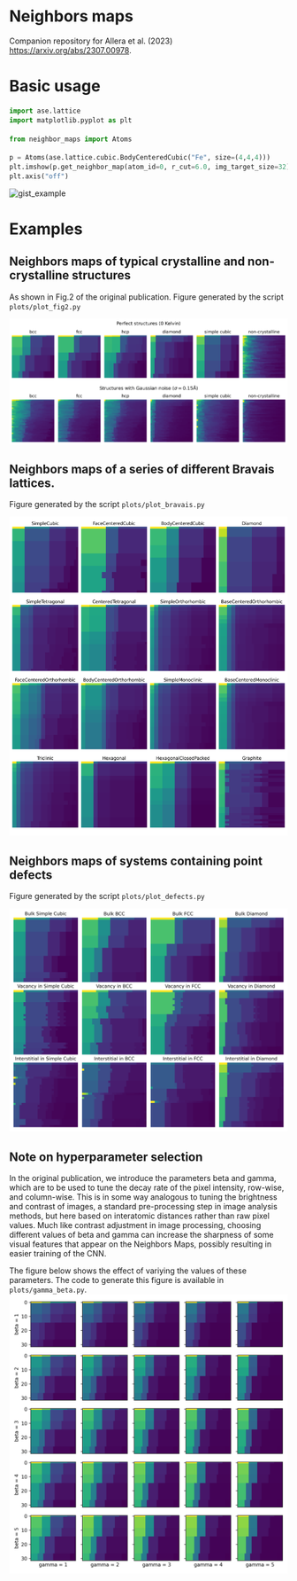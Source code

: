 # Neighbors maps

Companion repository for Allera et al. (2023) https://arxiv.org/abs/2307.00978.


# Basic usage

```py
import ase.lattice
import matplotlib.pyplot as plt

from neighbor_maps import Atoms

p = Atoms(ase.lattice.cubic.BodyCenteredCubic("Fe", size=(4,4,4)))
plt.imshow(p.get_neighbor_map(atom_id=0, r_cut=6.0, img_target_size=32))
plt.axis("off")
```
![gist_example](https://user-images.githubusercontent.com/45487966/243297715-8303bd6d-6199-40ef-b3bd-89984103183d.png)

# Examples

## Neighbors maps of typical crystalline and non-crystalline structures

As shown in Fig.2 of the original publication. Figure generated by the script `plots/plot_fig2.py`

![image](plots/png/all_structures.png)

## Neighbors maps of a series of different Bravais lattices. 

Figure generated by the script `plots/plot_bravais.py`

![image](plots/png/bravais_lattices.png)

## Neighbors maps of systems containing point defects

Figure generated by the script `plots/plot_defects.py`

![image](plots/png/plot_defects.png)


## Note on hyperparameter selection

In the original publication, we introduce the parameters beta and gamma, which are to be used to tune the decay rate of the pixel intensity, row-wise, and column-wise. 
This is in some way analogous to tuning the brightness and contrast of images, a standard pre-processing step in image analysis methods, but here based on interatomic distances rather than raw pixel values. 
Much like contrast adjustment in image processing, choosing different values of beta and gamma can increase the sharpness of some visual features that appear on the Neighbors Maps, possibly resulting in easier training of the CNN.

The figure below shows the effect of variying the values of these parameters. 
The code to generate this figure is available in `plots/gamma_beta.py`. 
![image](plots/png/gamma_beta.png)
